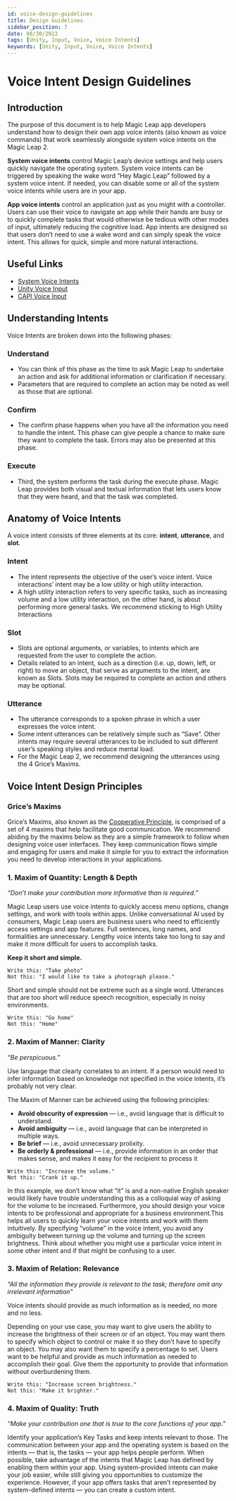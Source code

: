 ```yaml
---
id: voice-design-guidelines
title: Design Guidelines
sidebar_position: 7
date: 08/30/2022
tags: [Unity, Input, Voice, Voice Intents]
keywords: [Unity, Input, Voice, Voice Intents]
---
```


# Voice Intent Design Guidelines

## Introduction

The purpose of this document is to help Magic Leap app developers understand how to design their own app voice intents (also known as voice commands) that work seamlessly alongside system voice intents on the Magic Leap 2.

**System voice intents** control Magic Leap’s device settings and help users quickly navigate the operating system. System voice intents can be triggered by speaking the wake word “Hey Magic Leap” followed by a system voice intent. If needed, you can disable some or all of the system voice intents while users are in your app.

**App voice intents** control an application just as you might with a controller. Users can use their voice to navigate an app while their hands are busy or to quickly complete tasks that would otherwise be tedious with other modes of input, ultimately reducing the cognitive load. App intents are designed so that users don’t need to use a wake word and can simply speak the voice intent. This allows for quick, simple and more natural interactions.

## Useful Links

- [System Voice Intents](/versioned_docs/version-22-Mar-2023/guides/features/voice-commands)
- [Unity Voice Input](/versioned_docs/version-22-Mar-2023/guides/unity/input/voice-intents/voice-intents-overview.md)
- [CAPI Voice Input](/versioned_docs/version-22-Mar-2023/api-ref/api/Modules/group___input/struct_m_l_voice_intent_settings.md)

## Understanding Intents

Voice Intents are broken down into the following phases:

### Understand

- You can think of this phase as the time to ask Magic Leap to undertake an action and ask for additional information or clarification if necessary.
- Parameters that are required to complete an action may be noted as well as those that are optional.

### Confirm

- The confirm phase happens when you have all the information you need to handle the intent. This phase can give people a chance to make sure they want to complete the task. Errors may also be presented at this phase.

### Execute

- Third, the system performs the task during the execute phase. Magic Leap provides both visual and textual information that lets users know that they were heard, and that the task was completed.

## Anatomy of Voice Intents

A voice intent consists of three elements at its core: **intent**, **utterance**, and **slot**.

### Intent

- The intent represents the objective of the user’s voice intent. Voice interactions’ intent may be a low utility or high utility interaction.
- A high utility interaction refers to very specific tasks, such as increasing volume and a low utility interaction, on the other hand, is about performing more general tasks. We recommend sticking to High Utility Interactions

### Slot

- Slots are optional arguments, or variables, to intents which are requested from the user to complete the action.
- Details related to an intent, such as a direction (i.e. up, down, left, or right) to move an object, that serve as arguments to the intent, are known as Slots. Slots may be required to complete an action and others may be optional.

### Utterance

- The utterance corresponds to a spoken phrase in which a user expresses the voice intent.
- Some intent utterances can be relatively simple such as “Save”. Other intents may require several utterances to be included to suit different user’s speaking styles and reduce mental load.
- For the Magic Leap 2, we recommend designing the utterances using the 4 Grice’s Maxims.

## Voice Intent Design Principles

### Grice’s Maxims

Grice’s Maxims, also known as the [Cooperative Principle](https://en.wikipedia.org/wiki/Cooperative_principle), is comprised of a set of 4 maxims that help facilitate good communication. We recommend abiding by the maxims below as they are a simple framework to follow when designing voice user interfaces. They keep communication flows simple and engaging for users and make it simple for you to extract the information you need to develop interactions in your applications.

### 1. Maxim of Quantity: Length & Depth

_“Don’t make your contribution more informative than is required.”_

Magic Leap users use voice intents to quickly access menu options, change settings, and work with tools within apps. Unlike conversational AI used by consumers, Magic Leap users are business users who need to efficiently access settings and app features. Full sentences, long names, and formalities are unnecessary. Lengthy voice intents take too long to say and make it more difficult for users to accomplish tasks.

**Keep it short and simple.**

```
Write this: "Take photo"
Not this: "I would like to take a photograph please."
```

Short and simple should not be extreme such as a single word. Utterances that are too short will reduce speech recognition, especially in noisy environments.

```
Write this: "Go home"
Not this: "Home"
```

### 2. Maxim of Manner: Clarity

_“Be perspicuous.”_

Use language that clearly correlates to an intent. If a person would need to infer information based on knowledge not specified in the voice intents, it’s probably not very clear.

The Maxim of Manner can be achieved using the following principles:

- **Avoid obscurity of expression** — i.e., avoid language that is difficult to understand.
- **Avoid ambiguity** — i.e., avoid language that can be interpreted in multiple ways.
- **Be brief** — i.e., avoid unnecessary prolixity.
- **Be orderly & professional** — i.e., provide information in an order that makes sense, and makes it easy for the recipient to process it

```
Write this: "Increase the volume."
Not this: "Crank it up."
```

In this example, we don’t know what “it” is and a non-native English speaker would likely have trouble understanding this as a colloquial way of asking for the volume to be increased. Furthermore, you should design your voice intents to be professional and appropriate for a business environment.This helps all users to quickly learn your voice intents and work with them intuitively. By specifying “volume” in the voice intent, you avoid any ambiguity between turning up the volume and turning up the screen brightness. Think about whether you might use a particular voice intent in some other intent and if that might be confusing to a user.

### 3. Maxim of Relation: Relevance

_“All the information they provide is relevant to the task; therefore omit any irrelevant information”_

Voice intents should provide as much information as is needed, no more and no less.

Depending on your use case, you may want to give users the ability to increase the brightness of their screen or of an object. You may want them to specify which object to control or make it so they don’t have to specify an object. You may also want them to specify a percentage to set. Users want to be helpful and provide as much information as needed to accomplish their goal. Give them the opportunity to provide that information without overburdening them.

```
Write this: "Increase screen brightness."
Not this: "Make it brighter."
```

### 4. Maxim of Quality: Truth

_“Make your contribution one that is true to the core functions of your app.”_

Identify your application’s Key Tasks and keep intents relevant to those. The communication between your app and the operating system is based on the intents — that is, the tasks — your app helps people perform. When possible, take advantage of the intents that Magic Leap has defined by enabling them within your app. Using system-provided intents can make your job easier, while still giving you opportunities to customize the experience. However, if your app offers tasks that aren’t represented by system-defined intents — you can create a custom intent.

